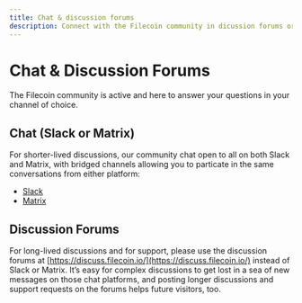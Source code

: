 ```yaml
---
title: Chat & discussion forums
description: Connect with the Filecoin community in dicussion forums or on IRC
---
```

# Chat & Discussion Forums

The Filecoin community is active and here to answer your questions in your channel of choice.

## Chat (Slack or Matrix)

For shorter-lived discussions, our community chat open to all on both Slack and Matrix, with bridged channels allowing you to particate in the same conversations from either platform:
- [Slack](filecoin.io/slack/)
- [Matrix](https://riot.im/app/#/group/+filecoin:matrix.org)

## Discussion Forums

For long-lived discussions and for support, please use the discussion forums at [https://discuss.filecoin.io/](https://discuss.filecoin.io/) instead of Slack or Matrix. It’s easy for complex discussions to get lost in a sea of new messages on those chat platforms, and posting longer discussions and support requests on the forums helps future visitors, too.
